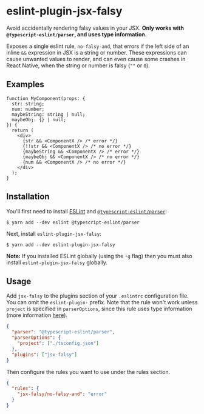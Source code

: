 # eslint-plugin-jsx-falsy

Avoid accidentally rendering falsy values in your JSX. **Only works with `@typescript-eslint/parser`, and uses type information.**

Exposes a single eslint rule, `no-falsy-and`, that errors if the left side of an inline `&&` expression in JSX is a string or number. These expressions can cause unwanted values to render, and can even cause some crashes in React Native, when the string or number is falsy (`""` or `0`).

## Examples

```tsx
function MyComponent(props: {
  str: string;
  num: number;
  maybeString: string | null;
  maybeObj: {} | null;
}) {
  return (
    <div>
      {str && <ComponentX /> /* error */}
      {!!str && <ComponentX /> /* no error */}
      {maybeString && <ComponentX /> /* error */}
      {maybeObj && <ComponentX /> /* no error */}
      {num && <ComponentX /> /* no error */}
    </div>
  );
}
```

## Installation

You'll first need to install [ESLint](http://eslint.org) and [`@typescript-eslint/parser`](https://github.com/typescript-eslint/typescript-eslint/tree/master/packages/parser):

```shell
$ yarn add --dev eslint @typescript-eslint/parser
```

Next, install `eslint-plugin-jsx-falsy`:

```shell
$ yarn add --dev eslint-plugin-jsx-falsy
```

**Note:** If you installed ESLint globally (using the `-g` flag) then you must also install `eslint-plugin-jsx-falsy` globally.

## Usage

Add `jsx-falsy` to the plugins section of your `.eslintrc` configuration file. You can omit the `eslint-plugin-` prefix. Note that the rule won't work unless `project` is specified in `parserOptions`, since this rule uses type information (more information [here](https://github.com/typescript-eslint/typescript-eslint/blob/master/docs/getting-started/linting/TYPED_LINTING.md)).

```json
{
  "parser": "@typescript-eslint/parser",
  "parserOptions": {
    "project": ["./tsconfig.json"]
  },
  "plugins": ["jsx-falsy"]
}
```

Then configure the rules you want to use under the rules section.

```json
{
  "rules": {
    "jsx-falsy/no-falsy-and": "error"
  }
}
```
